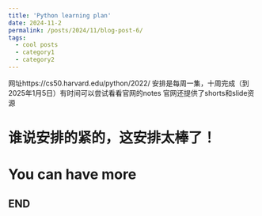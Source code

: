 ```yaml
---
title: 'Python learning plan'
date: 2024-11-2
permalink: /posts/2024/11/blog-post-6/
tags:
  - cool posts
  - category1
  - category2
---
```


网址https://cs50.harvard.edu/python/2022/
安排是每周一集，十周完成（到2025年1月5日）有时间可以尝试看看官网的notes
官网还提供了shorts和slide资源

谁说安排的紧的，这安排太棒了！
======

You can have more
======

END
------
